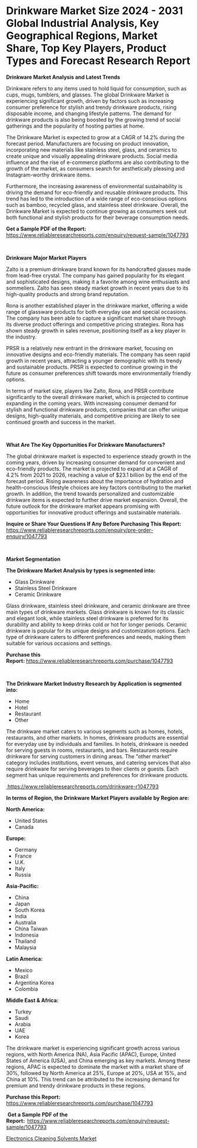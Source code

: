 <p><h1>Drinkware Market Size 2024 - 2031 Global Industrial Analysis, Key Geographical Regions, Market Share, Top Key Players, Product Types and Forecast Research Report</h1></p><p><strong>Drinkware Market Analysis and Latest Trends</strong></p>
<p><p>Drinkware refers to any items used to hold liquid for consumption, such as cups, mugs, tumblers, and glasses. The global Drinkware Market is experiencing significant growth, driven by factors such as increasing consumer preference for stylish and trendy drinkware products, rising disposable income, and changing lifestyle patterns. The demand for drinkware products is also being boosted by the growing trend of social gatherings and the popularity of hosting parties at home.</p><p>The Drinkware Market is expected to grow at a CAGR of 14.2% during the forecast period. Manufacturers are focusing on product innovation, incorporating new materials like stainless steel, glass, and ceramics to create unique and visually appealing drinkware products. Social media influence and the rise of e-commerce platforms are also contributing to the growth of the market, as consumers search for aesthetically pleasing and Instagram-worthy drinkware items.</p><p>Furthermore, the increasing awareness of environmental sustainability is driving the demand for eco-friendly and reusable drinkware products. This trend has led to the introduction of a wide range of eco-conscious options such as bamboo, recycled glass, and stainless steel drinkware. Overall, the Drinkware Market is expected to continue growing as consumers seek out both functional and stylish products for their beverage consumption needs.</p></p>
<p><strong>Get a Sample PDF of the Report:&nbsp;</strong> <a href="https://www.reliableresearchreports.com/enquiry/request-sample/1047793">https://www.reliableresearchreports.com/enquiry/request-sample/1047793</a></p>
<p>&nbsp;</p>
<p><strong>Drinkware Major Market Players</strong></p>
<p><p>Zalto is a premium drinkware brand known for its handcrafted glasses made from lead-free crystal. The company has gained popularity for its elegant and sophisticated designs, making it a favorite among wine enthusiasts and sommeliers. Zalto has seen steady market growth in recent years due to its high-quality products and strong brand reputation.</p><p>Rona is another established player in the drinkware market, offering a wide range of glassware products for both everyday use and special occasions. The company has been able to capture a significant market share through its diverse product offerings and competitive pricing strategies. Rona has shown steady growth in sales revenue, positioning itself as a key player in the industry.</p><p>PRSR is a relatively new entrant in the drinkware market, focusing on innovative designs and eco-friendly materials. The company has seen rapid growth in recent years, attracting a younger demographic with its trendy and sustainable products. PRSR is expected to continue growing in the future as consumer preferences shift towards more environmentally friendly options.</p><p>In terms of market size, players like Zalto, Rona, and PRSR contribute significantly to the overall drinkware market, which is projected to continue expanding in the coming years. With increasing consumer demand for stylish and functional drinkware products, companies that can offer unique designs, high-quality materials, and competitive pricing are likely to see continued growth and success in the market.</p></p>
<p>&nbsp;</p>
<p><strong>What Are The Key Opportunities For Drinkware Manufacturers?</strong></p>
<p><p>The global drinkware market is expected to experience steady growth in the coming years, driven by increasing consumer demand for convenient and eco-friendly products. The market is projected to expand at a CAGR of 4.2% from 2021 to 2026, reaching a value of $23.1 billion by the end of the forecast period. Rising awareness about the importance of hydration and health-conscious lifestyle choices are key factors contributing to the market growth. In addition, the trend towards personalized and customizable drinkware items is expected to further drive market expansion. Overall, the future outlook for the drinkware market appears promising with opportunities for innovative product offerings and sustainable materials.</p></p>
<p><strong>Inquire or Share Your Questions If Any Before Purchasing This Report:</strong> <a href="https://www.reliableresearchreports.com/enquiry/pre-order-enquiry/1047793">https://www.reliableresearchreports.com/enquiry/pre-order-enquiry/1047793</a></p>
<p>&nbsp;</p>
<p><strong>Market Segmentation</strong></p>
<p><strong>The Drinkware Market Analysis by types is segmented into:</strong></p>
<p><ul><li>Glass Drinkware</li><li>Stainless Steel Drinkware</li><li>Ceramic Drinkware</li></ul></p>
<p><p>Glass drinkware, stainless steel drinkware, and ceramic drinkware are three main types of drinkware markets. Glass drinkware is known for its classic and elegant look, while stainless steel drinkware is preferred for its durability and ability to keep drinks cold or hot for longer periods. Ceramic drinkware is popular for its unique designs and customization options. Each type of drinkware caters to different preferences and needs, making them suitable for various occasions and settings.</p></p>
<p><strong>Purchase this Report:&nbsp;</strong><a href="https://www.reliableresearchreports.com/purchase/1047793">https://www.reliableresearchreports.com/purchase/1047793</a></p>
<p>&nbsp;</p>
<p><strong>The Drinkware Market Industry Research by Application is segmented into:</strong></p>
<p><ul><li>Home</li><li>Hotel</li><li>Restaurant</li><li>Other</li></ul></p>
<p><p>The drinkware market caters to various segments such as homes, hotels, restaurants, and other markets. In homes, drinkware products are essential for everyday use by individuals and families. In hotels, drinkware is needed for serving guests in rooms, restaurants, and bars. Restaurants require drinkware for serving customers in dining areas. The "other market" category includes institutions, event venues, and catering services that also require drinkware for serving beverages to their clients or guests. Each segment has unique requirements and preferences for drinkware products.</p></p>
<p><a href="https://www.reliableresearchreports.com/drinkware-r1047793">&nbsp;https://www.reliableresearchreports.com/drinkware-r1047793</a></p>
<p><strong>In terms of Region, the Drinkware Market Players available by Region are:</strong></p>
<p>
    <p> <strong> North America: </strong>
        <ul>
            <li>United States</li>
            <li>Canada</li>
        </ul>
        </p> 
    <p> <strong> Europe: </strong>
        <ul>
            <li>Germany</li>
            <li>France</li>
            <li>U.K.</li>
            <li>Italy</li>
            <li>Russia</li>
        </ul>
        </p> 
    <p> <strong> Asia-Pacific: </strong>
        <ul>
            <li>China</li>
            <li>Japan</li>
            <li>South Korea</li>
            <li>India</li>
            <li>Australia</li>
            <li>China Taiwan</li>
            <li>Indonesia</li>
            <li>Thailand</li>
            <li>Malaysia</li>
        </ul>
        </p> 
    <p> <strong> Latin America: </strong>
        <ul>
            <li>Mexico</li>
            <li>Brazil</li>
            <li>Argentina Korea</li>
            <li>Colombia</li>
        </ul>
        </p> 
    <p> <strong> Middle East & Africa: </strong>
        <ul>
            <li>Turkey</li>
            <li>Saudi</li>
            <li>Arabia</li>
            <li>UAE</li>
            <li>Korea</li>
        </ul>
    </p>
    </p>
<p><p>The drinkware market is experiencing significant growth across various regions, with North America (NA), Asia Pacific (APAC), Europe, United States of America (USA), and China emerging as key markets. Among these regions, APAC is expected to dominate the market with a market share of 30%, followed by North America at 25%, Europe at 20%, USA at 15%, and China at 10%. This trend can be attributed to the increasing demand for premium and trendy drinkware products in these regions.</p></p>
<p><strong>Purchase this Report: </strong><a href="https://www.reliableresearchreports.com/purchase/1047793">https://www.reliableresearchreports.com/purchase/1047793</a></p>
<p>&nbsp;<strong>Get a Sample PDF of the Report:&nbsp;&nbsp;</strong><a href="https://www.reliableresearchreports.com/enquiry/request-sample/1047793">https://www.reliableresearchreports.com/enquiry/request-sample/1047793</a></p>
<p><strong></strong></p>
<p><p><a href="https://github.com/temeroso029/Market-Research-Report-List-1/blob/main/electronics-cleaning-solvents-market.md">Electronics Cleaning Solvents Market</a></p></p>